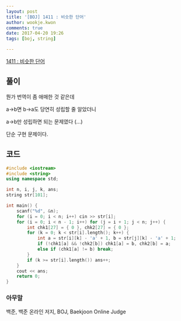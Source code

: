 ```yaml
---
layout: post
title: '[BOJ] 1411 : 비슷한 단어'
author: wookje.kwon
comments: true
date: 2017-04-20 19:26
tags: [boj, string]

---
```


[1411 : 비슷한 단어](https://www.acmicpc.net/problem/1411)

## 풀이

뭔가 번역이 좀 애매한 것 같은데

a->b면 b->a도 당연히 성립할 줄 알았더니

a->b만 성립하면 되는 문제였다 (...)

단순 구현 문제이다.

## 코드

```cpp
#include <iostream>
#include <string>
using namespace std;

int n, i, j, k, ans;
string str[101];

int main() {
	scanf("%d", &n);
	for (i = 0; i < n; i++) cin >> str[i];
	for (i = 0; i < n - 1; i++) for (j = i + 1; j < n; j++) {
		int chk1[27] = { 0 }, chk2[27] = { 0 };
		for (k = 0; k < str[i].length(); k++) {
			int a = str[i][k] - 'a' + 1, b = str[j][k] - 'a' + 1;
			if (!chk1[a] && !chk2[b]) chk1[a] = b, chk2[b] = a;
			else if (chk1[a] != b) break;
		}
		if (k >= str[i].length()) ans++;
	}
	cout << ans;
	return 0;
}


```

### 아무말  
백준, 백준 온라인 저지, BOJ, Baekjoon Online Judge